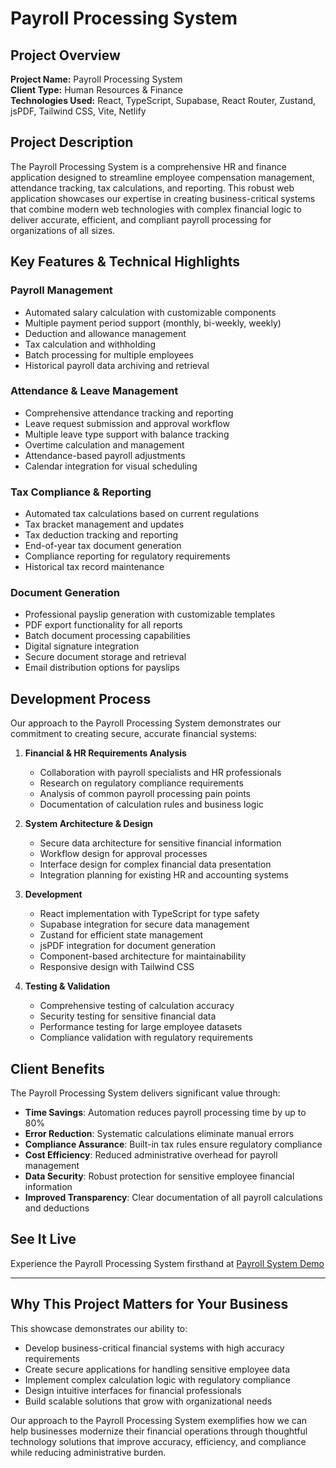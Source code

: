 # Payroll Processing System

## Project Overview

**Project Name:** Payroll Processing System  
**Client Type:** Human Resources & Finance  
**Technologies Used:** React, TypeScript, Supabase, React Router, Zustand, jsPDF, Tailwind CSS, Vite, Netlify

## Project Description

The Payroll Processing System is a comprehensive HR and finance application designed to streamline employee compensation management, attendance tracking, tax calculations, and reporting. This robust web application showcases our expertise in creating business-critical systems that combine modern web technologies with complex financial logic to deliver accurate, efficient, and compliant payroll processing for organizations of all sizes.

## Key Features & Technical Highlights

### Payroll Management
- Automated salary calculation with customizable components
- Multiple payment period support (monthly, bi-weekly, weekly)
- Deduction and allowance management
- Tax calculation and withholding
- Batch processing for multiple employees
- Historical payroll data archiving and retrieval

### Attendance & Leave Management
- Comprehensive attendance tracking and reporting
- Leave request submission and approval workflow
- Multiple leave type support with balance tracking
- Overtime calculation and management
- Attendance-based payroll adjustments
- Calendar integration for visual scheduling

### Tax Compliance & Reporting
- Automated tax calculations based on current regulations
- Tax bracket management and updates
- Tax deduction tracking and reporting
- End-of-year tax document generation
- Compliance reporting for regulatory requirements
- Historical tax record maintenance

### Document Generation
- Professional payslip generation with customizable templates
- PDF export functionality for all reports
- Batch document processing capabilities
- Digital signature integration
- Secure document storage and retrieval
- Email distribution options for payslips

## Development Process

Our approach to the Payroll Processing System demonstrates our commitment to creating secure, accurate financial systems:

1. **Financial & HR Requirements Analysis**
   - Collaboration with payroll specialists and HR professionals
   - Research on regulatory compliance requirements
   - Analysis of common payroll processing pain points
   - Documentation of calculation rules and business logic

2. **System Architecture & Design**
   - Secure data architecture for sensitive financial information
   - Workflow design for approval processes
   - Interface design for complex financial data presentation
   - Integration planning for existing HR and accounting systems

3. **Development**
   - React implementation with TypeScript for type safety
   - Supabase integration for secure data management
   - Zustand for efficient state management
   - jsPDF integration for document generation
   - Component-based architecture for maintainability
   - Responsive design with Tailwind CSS

4. **Testing & Validation**
   - Comprehensive testing of calculation accuracy
   - Security testing for sensitive financial data
   - Performance testing for large employee datasets
   - Compliance validation with regulatory requirements

## Client Benefits

The Payroll Processing System delivers significant value through:

- **Time Savings**: Automation reduces payroll processing time by up to 80%
- **Error Reduction**: Systematic calculations eliminate manual errors
- **Compliance Assurance**: Built-in tax rules ensure regulatory compliance
- **Cost Efficiency**: Reduced administrative overhead for payroll management
- **Data Security**: Robust protection for sensitive employee financial information
- **Improved Transparency**: Clear documentation of all payroll calculations and deductions

## See It Live

Experience the Payroll Processing System firsthand at [Payroll System Demo](https://payroll-processing-sys.netlify.app/)

---

## Why This Project Matters for Your Business

This showcase demonstrates our ability to:
- Develop business-critical financial systems with high accuracy requirements
- Create secure applications for handling sensitive employee data
- Implement complex calculation logic with regulatory compliance
- Design intuitive interfaces for financial professionals
- Build scalable solutions that grow with organizational needs

Our approach to the Payroll Processing System exemplifies how we can help businesses modernize their financial operations through thoughtful technology solutions that improve accuracy, efficiency, and compliance while reducing administrative burden.

